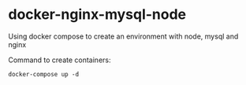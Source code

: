 # docker-nginx-mysql-node
Using docker compose to create an environment with node, mysql and nginx

Command to create containers:

```
docker-compose up -d
```
